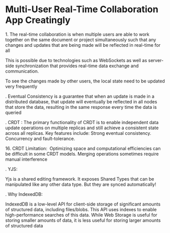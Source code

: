 # Multi-User Real-Time Collaboration App Creatingly

1\. The real-time collaboration is when multiple users are able to work together on the same document or project simultaneously such that any changes and updates that are being made will be reflected in real-time for all 

This is possible due to technologies such as WebSockets as well as server-side synchronization that provides real-time data exchange and communication.



To see the changes made by other users, the local state need to be updated very frequently

\. Eventual Consistency is a guarantee that when an update is made in a distributed database, that update will eventually be reflected in all nodes that store the data, resulting in the same response every time the data is queried

\. CRDT : The primary functionality of CRDT is to enable independent data update operations on multiple replicas and still achieve a consistent state across all replicas. Key features include: Strong eventual consistency. Concurrency and fault-tolerance.

16\. CRDT Limitation:  Optimizing space and computational efficiencies can be difficult in some CRDT models. Merging operations sometimes require manual interference

\. YJS:

Yjs is a shared editing framework. It exposes Shared Types that can be manipulated like any other data type. But they are synced automatically!

\. Why IndexedDB: 

IndexedDB is a low-level API for client-side storage of significant amounts of structured data, including files/blobs. This API uses indexes to enable high-performance searches of this data. While Web Storage is useful for storing smaller amounts of data, it is less useful for storing larger amounts of structured data
